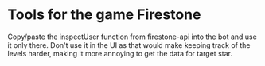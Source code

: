 # Tools for the game Firestone

Copy/paste the inspectUser function from firestone-api into the bot and use it only there.
Don't use it in the UI as that would make keeping track of the levels harder, making it more annoying to get the data for target star.
